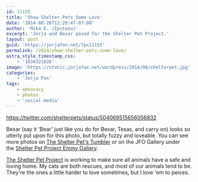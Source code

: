 ```yaml
---
id: 11155
title: 'Show Shelter Pets Some Love'
date: '2014-08-26T12:20:47-07:00'
author: 'Mika E. (Ipstenu)'
excerpt: 'Jorja and Bexar posed for the Shelter Pet Project.'
layout: post
guid: 'https://jorjafox.net/?p=11155'
permalink: /2014/show-shelter-pets-some-love/
astra_style_timestamp_css:
    - '1634321826'
image: 'https://static.jorjafox.net/wordpress/2014/08/shelterpet.jpg'
categories:
    - 'Jorja Fox'
tags:
    - advocacy
    - photos
    - 'social media'
---
```


https://twitter.com/shelterpets/status/504069515656056832

Bexar (say it 'Bear' just like you do for Bexar, Texas, and carry on) looks so utterly put upon for this photo, but totally fuzzy and loveable. You can see more photos on <a href="http://shelterpetproject.tumblr.com/post/95783490415/csis-jorja-fox-shows-her-shelterpetlove-with-her">The Shelter Pet's Tumbler</a> or on the JFO Gallery under the <a href="https://jorjafox.net/gallery/pub/animals/20140825-shelterpet/">Shelter Pet Project Emmy Gallery</a>.

<a href="http://www.theshelterpetproject.org/">The Shelter Pet Project</a> is working to make sure all animals have a safe and loving home. My cats are both rescues, and most of our animals tend to be. They're the ones a little harder to love sometimes, but I love 'em to peices.